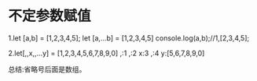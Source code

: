 # 不定参数赋值

1.let [a,b] = [1,2,3,4,5];
let [a,...b] = [1,2,3,4,5]
console.log(a,b);//1,[2,3,4,5];

2.let[,,x,,...y] = [1,2,3,4,5,6,7,8,9,0]
,:1
,:2
x:3
,:4
y:[5,6,7,8,9,0]

总结:省略号后面是数组。